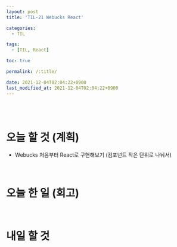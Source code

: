 ```yaml
---
layout: post
title: 'TIL-21 Webucks React'

categories: 
  - TIL

tags: 
  - [TIL, React]

toc: true

permalink: /:title/

date: 2021-12-04T02:04:22+0900
last_modified_at: 2021-12-04T02:04:22+0900
---
```


<br>
<br>

# 오늘 할 것 (계획)

- Webucks 처음부터 React로 구현해보기 (컴포넌트 작은 단위로 나눠서)

<br>

# 오늘 한 일 (회고)



<br>

# 내일 할 것

